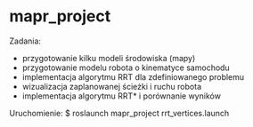 # mapr_project

Zadania:
- przygotowanie kilku modeli środowiska (mapy)
- przygotowanie modelu robota o kinematyce samochodu
- implementacja algorytmu RRT dla zdefiniowanego problemu
- wizualizacja zaplanowanej ścieżki i ruchu robota
- implementacja algorytmu RRT* i porównanie wyników

Uruchomienie:
$ roslaunch mapr_project rrt_vertices.launch
